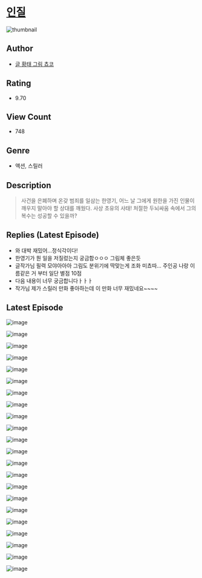 # [인질](https://comic.naver.com/challenge/list?titleId=810355)
![thumbnail](https://image-comic.pstatic.net/user_contents_data/challenge_comic/2023/05/23/307701/upload_7003158324140388961_480x623.jpeg)

## Author
- [글 황태 그림 쵸코](https://comic.naver.com/artistTitle?id=307701)

## Rating
- 9.70

## View Count
- 748

## Genre
- 액션, 스릴러

## Description
> 사건을 은폐하며 온갖 범죄를 일삼는 한영기, 어느 날 그에게 원한을 가진 인물이 깨우지 말아야 할 상대를 깨웠다. 사상 초유의 사태! 처절한 두뇌싸움 속에서 그의 복수는 성공할 수 있을까?

## Replies (Latest Episode)
- 와 대박 재밌어...정식각이다!
- 한영기가 뭔 일을 저질렀는지 궁금함ㅇㅇㅇ 그림체 좋은듯
- 글작가님 필력 모야아아아 그림도 분위기에 딱맞는게 조화 미쵸따... 주인공 나랑 이름같은 거 부터 일단 별점 10점
- 다음 내용이 너무 궁금합니다ㅏㅏㅏ
- 작가님 제가 스릴러 만화 좋아하는데 이 만화 너무 재밌네요~~~~

## Latest Episode
![image](https://image-comic.pstatic.net/user_contents_data/challenge_comic/2023/05/23/307701/upload_7378131376629954867.jpeg)

![image](https://image-comic.pstatic.net/user_contents_data/challenge_comic/2023/05/23/307701/upload_7378078393947349296.jpeg)

![image](https://image-comic.pstatic.net/user_contents_data/challenge_comic/2023/05/23/307701/upload_7149527321960132710.jpeg)

![image](https://image-comic.pstatic.net/user_contents_data/challenge_comic/2023/05/23/307701/upload_4049920665110065721.jpeg)

![image](https://image-comic.pstatic.net/user_contents_data/challenge_comic/2023/05/23/307701/upload_4122594884129797943.jpeg)

![image](https://image-comic.pstatic.net/user_contents_data/challenge_comic/2023/05/23/307701/upload_3834868290425076018.jpeg)

![image](https://image-comic.pstatic.net/user_contents_data/challenge_comic/2023/05/23/307701/upload_3558182588799660897.jpeg)

![image](https://image-comic.pstatic.net/user_contents_data/challenge_comic/2023/05/23/307701/upload_7076336102221701986.jpeg)

![image](https://image-comic.pstatic.net/user_contents_data/challenge_comic/2023/05/23/307701/upload_7017234276229932594.jpeg)

![image](https://image-comic.pstatic.net/user_contents_data/challenge_comic/2023/05/23/307701/upload_3487303674780672816.jpeg)

![image](https://image-comic.pstatic.net/user_contents_data/challenge_comic/2023/05/23/307701/upload_7148954467845616180.jpeg)

![image](https://image-comic.pstatic.net/user_contents_data/challenge_comic/2023/05/23/307701/upload_3558743330382111026.jpeg)

![image](https://image-comic.pstatic.net/user_contents_data/challenge_comic/2023/05/23/307701/upload_7017842083624005682.jpeg)

![image](https://image-comic.pstatic.net/user_contents_data/challenge_comic/2023/05/23/307701/upload_7363773949516722743.jpeg)

![image](https://image-comic.pstatic.net/user_contents_data/challenge_comic/2023/05/23/307701/upload_3905854761733535026.jpeg)

![image](https://image-comic.pstatic.net/user_contents_data/challenge_comic/2023/05/23/307701/upload_3617907154196390756.jpeg)

![image](https://image-comic.pstatic.net/user_contents_data/challenge_comic/2023/05/23/307701/upload_7293070746890875445.jpeg)

![image](https://image-comic.pstatic.net/user_contents_data/challenge_comic/2023/05/23/307701/upload_3919593361365939760.jpeg)

![image](https://image-comic.pstatic.net/user_contents_data/challenge_comic/2023/05/23/307701/upload_7305738216797451570.jpeg)

![image](https://image-comic.pstatic.net/user_contents_data/challenge_comic/2023/05/23/307701/upload_3762870070065456439.jpeg)

![image](https://image-comic.pstatic.net/user_contents_data/challenge_comic/2023/05/23/307701/upload_7077796459788185912.jpeg)

![image](https://image-comic.pstatic.net/user_contents_data/challenge_comic/2023/05/23/307701/upload_7161111759374464102.jpeg)
